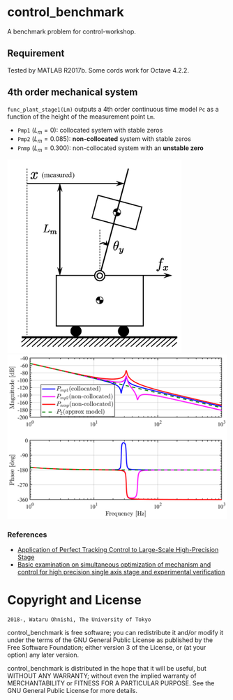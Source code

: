 # control_benchmark
A benchmark problem for control-workshop. 

## Requirement
Tested by MATLAB R2017b. Some cords work for Octave 4.2.2.

## 4th order mechanical system
`func_plant_stage1(Lm)` outputs a 4th order continuous time model `Pc` as a function of the height of the measurement point `Lm`.
* `Pmp1` ($L_m=0$): collocated system with stable zeros
* `Pmp2` ($L_m=0.085$): **non-collocated** system with stable zeros
* `Pnmp` ($L_m=0.300$): non-collocated system with an **unstable zero**

<img src="P4th/nanostage1.png" width="400">
<br>
<img src="P4th/bode.png" width="600">

### References
* [Application of Perfect Tracking Control to Large-Scale High-Precision Stage](https://www.sciencedirect.com/science/article/pii/S1474667015374802)
* [Basic examination on simultaneous optimization of mechanism and control for high precision single axis stage and experimental verification](http://ieeexplore.ieee.org/document/4758351/)

# Copyright and License

	2018-, Wataru Ohnishi, The University of Tokyo

control_benchmark is free software; you can redistribute it and/or modify it under the terms of the GNU General Public License as published by the Free Software Foundation; either version 3 of the License, or (at your option) any later version.

control_benchmark is distributed in the hope that it will be useful, but WITHOUT ANY WARRANTY; without even the implied warranty of MERCHANTABILITY or FITNESS FOR A PARTICULAR PURPOSE. See the GNU General Public License for more details.